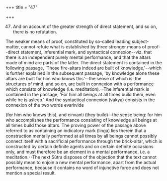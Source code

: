 +++
title = "47"

+++


47. And on account of the greater strength of direct statement, and so on, there is no refutation.

The weaker means of proof, constituted by so-called leading subject-matter, cannot refute what is established by three stronger means of proof--direct statement, inferential mark, and syntactical connexion--viz. that there is an independent purely mental performance, and that the altars made of mind are parts of the latter. The direct statement is contained in the following passage, 'Those fire-altars indeed are built of knowledge,'--which is further explained in the subsequent passage, 'by knowledge alone these altars are built for him who knows this'--the sense of which is: the structures of mind, and so on, are built in connexion with a performance which consists of knowledge (i.e. meditation).--The inferential mark is contained in the passage, 'For him all beings at all times build them, even while he is asleep.' And the syntactical connexion (vākya) consists in the connexion of the two words evaṁvide

 (for him who knows this), and cinvanti (they build)--the sense being: for him who accomplishes the performance consisting of knowledge all beings at all times build those altars. The proving power of the passage above referred to as containing an indicatory mark (linga) lies therein that a construction mentally performed at all times by all beings cannot possibly connect itself with a sacrificial performance through the brick-altar, which is constructed by certain definite agents and on certain definite occasions only, and must therefore be an element in a mental performance, i.e. a meditation.--The next Sūtra disposes of the objection that the text cannot possibly mean to enjoin a new mental performance, apart from the actual performance, because it contains no word of injunctive force and does not mention a special result.

